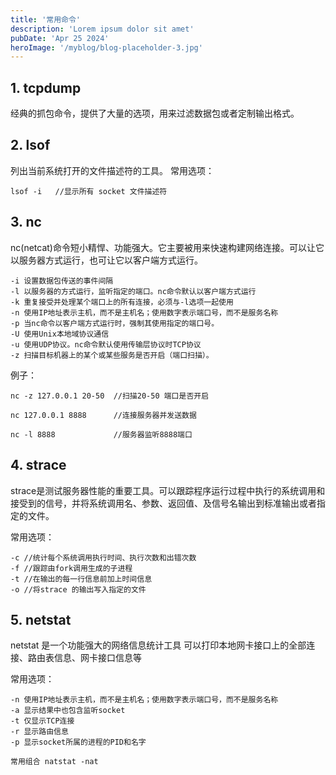 ```yaml
---
title: '常用命令'
description: 'Lorem ipsum dolor sit amet'
pubDate: 'Apr 25 2024'
heroImage: '/myblog/blog-placeholder-3.jpg'
---
```


## 1. tcpdump
经典的抓包命令，提供了大量的选项，用来过滤数据包或者定制输出格式。

## 2. lsof
列出当前系统打开的文件描述符的工具。
常用选项：
```shell
lsof -i   //显示所有 socket 文件描述符
```

## 3. nc
nc(netcat)命令短小精悍、功能强大。它主要被用来快速构建网络连接。可以让它以服务器方式运行，也可让它以客户端方式运行。
```
-i 设置数据包传送的事件间隔
-l 以服务器的方式运行，监听指定的端口。nc命令默认以客户端方式运行
-k 重复接受并处理某个端口上的所有连接，必须与-l选项一起使用
-n 使用IP地址表示主机，而不是主机名；使用数字表示端口号，而不是服务名称
-p 当nc命令以客户端方式运行时，强制其使用指定的端口号。
-U 使用Unix本地域协议通信
-u 使用UDP协议。nc命令默认使用传输层协议时TCP协议
-z 扫描目标机器上的某个或某些服务是否开启（端口扫描）。
```
例子：
```
nc -z 127.0.0.1 20-50  //扫描20-50 端口是否开启

nc 127.0.0.1 8888      //连接服务器并发送数据

nc -l 8888             //服务器监听8888端口
```

## 4. strace 
strace是测试服务器性能的重要工具。可以跟踪程序运行过程中执行的系统调用和接受到的信号，并将系统调用名、参数、返回值、及信号名输出到标准输出或者指定的文件。

常用选项：
```shell
-c //统计每个系统调用执行时间、执行次数和出错次数
-f //跟踪由fork调用生成的子进程
-t //在输出的每一行信息前加上时间信息
-o //将strace 的输出写入指定的文件

```

## 5. netstat

netstat 是一个功能强大的网络信息统计工具
可以打印本地网卡接口上的全部连接、路由表信息、网卡接口信息等

常用选项：
```shell
-n 使用IP地址表示主机，而不是主机名；使用数字表示端口号，而不是服务名称
-a 显示结果中也包含监听socket
-t 仅显示TCP连接
-r 显示路由信息
-p 显示socket所属的进程的PID和名字

常用组合 natstat -nat
```